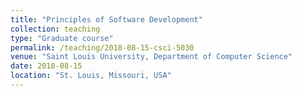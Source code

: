 ```yaml
---
title: "Principles of Software Development"
collection: teaching
type: "Graduate course"
permalink: /teaching/2018-08-15-csci-5030
venue: "Saint Louis University, Department of Computer Science"
date: 2018-08-15
location: "St. Louis, Missouri, USA"
---
```


